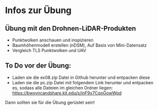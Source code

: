 # Infos zur Übung

## Übung mit den Drohnen-LiDAR-Produkten
- Punktwolken anschauen und inspizieren
- Baumhöhenmodell erstellen (nDSM), Auf Basis von Mini-Datensatz
- Vergleich TLS Punktwolken und UAV

## To Do vor der Übung:

- Laden sie die ex08.zip Datei in Github herunter und entpacken diese
- Laden sie die pc.zip Datei mit folgendem Link herunter und entpacken es, sodass alle Dateien im gleichen Ordner liegen: https://bwsyncandshare.kit.edu/s/inF9x7CqoGowWpd

Dann sollten sie für die Übung gerüstet sein!